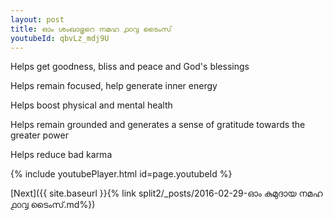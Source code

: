 ```yaml
---
layout: post
title: ഓം ശംഖാഭൃറെ നമഹ ൧൦൮ ടൈംസ്
youtubeId: qbvLz_mdj9U
---
```

 
 
Helps get goodness, bliss and peace and God's blessings
 
Helps remain focused, help generate inner energy 
 
Helps boost physical and mental health 
 
Helps remain grounded and generates a sense of gratitude towards the greater power 
 
Helps reduce bad karma
 
 
 
 


{% include youtubePlayer.html id=page.youtubeId %}
 
[Next]({{ site.baseurl }}{% link  split2/_posts/2016-02-29-ഓം കുമുദായ നമഹ ൧൦൮ ടൈംസ്.md%})
 
